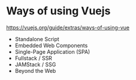 # Ways of using Vuejs

https://vuejs.org/guide/extras/ways-of-using-vue

- Standalone Script
- Embedded Web Components
- Single-Page Application (SPA)
- Fullstack / SSR
- JAMStack / SSG
- Beyond the Web
